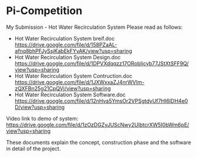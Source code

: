 # Pi-Competition
My Submission - Hot Water Recirculation System
Please read as follows:
  - Hot Water Recirculation System breif.doc 
      https://drive.google.com/file/d/158PZaAL-afnq8bhPFJySsjKabEkFYvAK/view?usp=sharing
  - Hot Water Recirculation System Design.doc 
      https://drive.google.com/file/d/1DPVXdqqzz17ORobIjcyb77JStXtSFF9Q/view?usp=sharing
  - Hot Water Recirculation System Contruction.doc 
      https://drive.google.com/file/d/1JXWxxaZJ4nrWVIm-zQXFBn25g21CpQVj/view?usp=sharing
  - Hot Water Recirculation System Software.doc 
      https://drive.google.com/file/d/12nHva5YmsOr2VPSgtdyUf7HI6IDH4e0D/view?usp=sharing
  
Video link to demo of system: 
      https://drive.google.com/file/d/1zOzDGZyJUScNwy2UIbtcrXW5I0bWm6pE/view?usp=sharing

These documents explain the concept, construction phase and the software in detail of the project.
